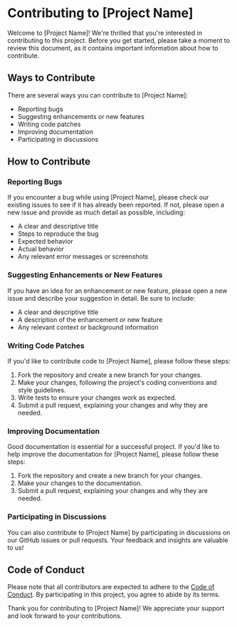# Contributing to [Project Name]

Welcome to [Project Name]! We're thrilled that you're interested in contributing to this project. Before you get started, please take a moment to review this document, as it contains important information about how to contribute.

## Ways to Contribute

There are several ways you can contribute to [Project Name]:

- Reporting bugs
- Suggesting enhancements or new features
- Writing code patches
- Improving documentation
- Participating in discussions

## How to Contribute

### Reporting Bugs

If you encounter a bug while using [Project Name], please check our existing issues to see if it has already been reported. If not, please open a new issue and provide as much detail as possible, including:

- A clear and descriptive title
- Steps to reproduce the bug
- Expected behavior
- Actual behavior
- Any relevant error messages or screenshots

### Suggesting Enhancements or New Features

If you have an idea for an enhancement or new feature, please open a new issue and describe your suggestion in detail. Be sure to include:

- A clear and descriptive title
- A description of the enhancement or new feature
- Any relevant context or background information

### Writing Code Patches

If you'd like to contribute code to [Project Name], please follow these steps:

1. Fork the repository and create a new branch for your changes.
2. Make your changes, following the project's coding conventions and style guidelines.
3. Write tests to ensure your changes work as expected.
4. Submit a pull request, explaining your changes and why they are needed.

### Improving Documentation

Good documentation is essential for a successful project. If you'd like to help improve the documentation for [Project Name], please follow these steps:

1. Fork the repository and create a new branch for your changes.
2. Make your changes to the documentation.
3. Submit a pull request, explaining your changes and why they are needed.

### Participating in Discussions

You can also contribute to [Project Name] by participating in discussions on our GitHub issues or pull requests. Your feedback and insights are valuable to us!

## Code of Conduct

Please note that all contributors are expected to adhere to the [Code of Conduct](CODE_OF_CONDUCT.md). By participating in this project, you agree to abide by its terms.

Thank you for contributing to [Project Name]! We appreciate your support and look forward to your contributions.

